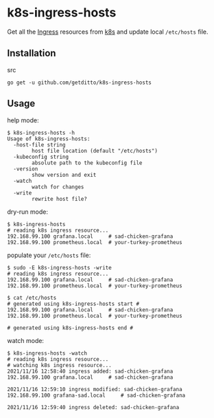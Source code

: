 # k8s-ingress-hosts

Get all the [Ingress](https://kubernetes.io/docs/concepts/services-networking/ingress/) resources from [k8s](https://kubernetes.io/) and update local `/etc/hosts` file. 


## Installation

src
```
go get -u github.com/getditto/k8s-ingress-hosts
```

## Usage

help mode:
```
$ k8s-ingress-hosts -h
Usage of k8s-ingress-hosts:
  -host-file string
    	host file location (default "/etc/hosts")
  -kubeconfig string
    	absolute path to the kubeconfig file
  -version
    	show version and exit
  -watch
    	watch for changes
  -write
    	rewrite host file?
```

dry-run mode:
```
$ k8s-ingress-hosts
# reading k8s ingress resource...
192.168.99.100 grafana.local     # sad-chicken-grafana
192.168.99.100 prometheus.local  # your-turkey-prometheus
```

populate your `/etc/hosts` file:
```
$ sudo -E k8s-ingress-hosts -write
# reading k8s ingress resource...
192.168.99.100 grafana.local     # sad-chicken-grafana
192.168.99.100 prometheus.local  # your-turkey-prometheus

$ cat /etc/hosts
# generated using k8s-ingress-hosts start #
192.168.99.100 grafana.local     # sad-chicken-grafana
192.168.99.100 prometheus.local  # your-turkey-prometheus

# generated using k8s-ingress-hosts end #
```

watch mode:
```
$ k8s-ingress-hosts -watch
# reading k8s ingress resource...
# watching k8s ingress resource...
2021/11/16 12:58:40 ingress added: sad-chicken-grafana
192.168.99.100 grafana.local     # sad-chicken-grafana

2021/11/16 12:59:10 ingress modified: sad-chicken-grafana
192.168.99.100 grafana-sad.local     # sad-chicken-grafana

2021/11/16 12:59:40 ingress deleted: sad-chicken-grafana
```